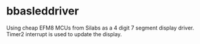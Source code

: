 # bbasleddriver
Using cheap EFM8 MCUs from Silabs as a 4 digit 7 segment display driver.
Timer2 interrupt is used to update the display.
